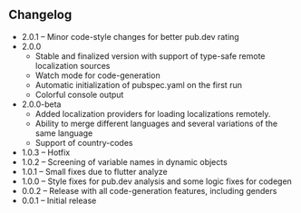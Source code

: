 ## Changelog

- 2.0.1 – Minor code-style changes for better pub.dev rating
- 2.0.0
  - Stable and finalized version with support of type-safe remote localization sources
  - Watch mode for code-generation
  - Automatic initialization of pubspec.yaml on the first run
  - Colorful console output
- 2.0.0-beta
  - Added localization providers for loading localizations remotely.
  - Ability to merge different languages and several variations of the same language
  - Support of country-codes
- 1.0.3 – Hotfix
- 1.0.2 – Screening of variable names in dynamic objects
- 1.0.1 – Small fixes due to flutter analyze
- 1.0.0 – Style fixes for pub.dev analysis and some logic fixes for codegen
- 0.0.2 – Release with all code-generation features, including genders
- 0.0.1 – Initial release
